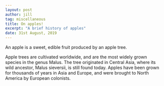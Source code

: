 ```yaml
---
layout: post
author: jill
tag: miscellaneous
title: On apples!
excerpt: "A brief history of apples"
date: 31st August, 2019
---
```

An apple is a sweet, edible fruit produced by an apple tree.

Apple trees are cultivated worldwide, and are the most widely grown species in
the genus Malus. The tree originated in Central Asia, where its wild ancestor,
Malus sieversii, is still found today. Apples have been grown for thousands of
years in Asia and Europe, and were brought to North America by European
colonists.
